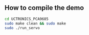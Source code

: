## How to compile the demo 
 ```bash
 cd UCTRONICS_PCA9685
 sudo make clean && sudo make 
 sudo ./run_servo
```
